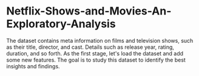 # Netflix-Shows-and-Movies-An-Exploratory-Analysis
The dataset contains meta information on films and television shows, such as their title, director, and cast. Details such as release year, rating, duration, and so forth. As the first stage, let's load the dataset and add some new features. The goal is to study this dataset to identify the best insights and findings.

